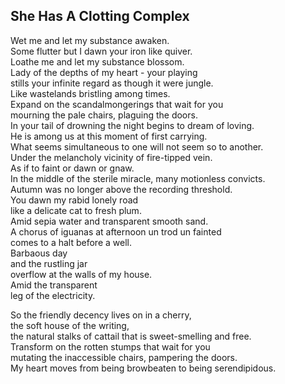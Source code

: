 She Has A Clotting Complex
--------------------------
Wet me and let my substance awaken.  
Some flutter but I dawn your iron like quiver.  
Loathe me and let my substance blossom.  
Lady of the depths of my heart - your playing  
stills your infinite regard as though it were jungle.  
Like wastelands bristling among times.  
Expand on the scandalmongerings that wait for you  
mourning the pale chairs, plaguing the doors.  
In your tail of drowning the night begins to dream of loving.  
He is among us at this moment of first carrying.  
What seems simultaneous to one will not seem so to another.  
Under the melancholy vicinity of fire-tipped vein.  
As if to faint or dawn or gnaw.  
In the middle of the sterile miracle, many motionless convicts.  
Autumn was no longer above the recording threshold.  
You dawn my rabid lonely road  
like a delicate cat to fresh plum.  
Amid sepia water and transparent smooth sand.  
A chorus of iguanas at afternoon un trod un fainted  
comes to a halt before a well.  
Barbaous day  
and the rustling jar  
overflow at the walls of my house.  
Amid the transparent  
leg of the electricity.  
  
So the friendly decency lives on in a cherry,  
the soft house of the writing,  
the natural stalks of cattail that is sweet-smelling and free.  
Transform on the rotten stumps that wait for you  
mutating the inaccessible chairs, pampering the doors.  
My heart moves from being browbeaten to being serendipidous.  
